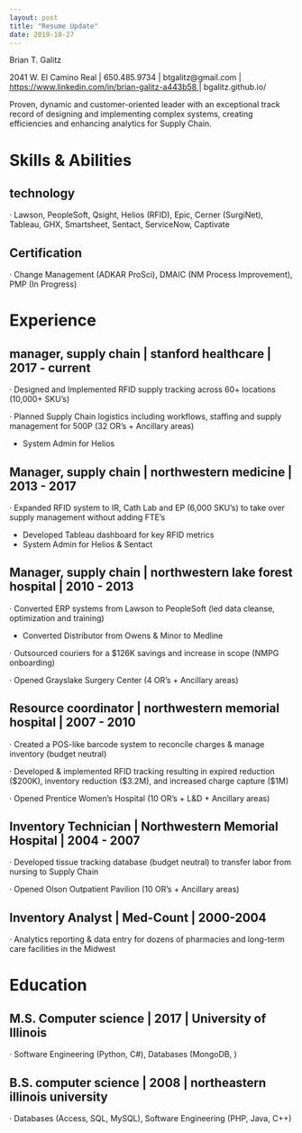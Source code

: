 ```yaml
---
layout: post
title: "Resume Update"
date: 2019-10-27
---
```


<div>
    <div>
        <p>
            Brian T. Galitz
        </p>
    </div>
    <p>
        2041 W. El Camino Real | 650.485.9734 | <a>btgalitz@gmail.com</a> |
        <a href="https://www.linkedin.com/in/brian-galitz-a443b58">
            https://www.linkedin.com/in/brian-galitz-a443b58
        </a>
        | bgalitz.github.io/
    </p>
    <p>
        Proven, dynamic and customer-oriented leader with an exceptional track
        record of designing and implementing complex systems, creating
        efficiencies and enhancing analytics for Supply Chain.
    </p>
    <h1>
        Skills &amp; Abilities
    </h1>
    <h2>
        technology
    </h2>
    <p>
        · Lawson, PeopleSoft, Qsight, Helios (RFID), Epic, Cerner (SurgiNet),
        Tableau, GHX, Smartsheet, Sentact, ServiceNow, Captivate
    </p>
    <h2>
        Certification
    </h2>
    <p>
        · Change Management (ADKAR ProSci), DMAIC (NM Process Improvement), PMP
        (In Progress)
    </p>
    <h1>
        Experience
    </h1>
    <h2>
        manager, supply chain | stanford healthcare | 2017 - current
    </h2>
    <p>
        · Designed and Implemented RFID supply tracking across 60+ locations
        (10,000+ SKU’s)
    </p>
    <p>
        · Planned Supply Chain logistics including workflows, staffing and
        supply management for 500P (32 OR’s + Ancillary areas)
    </p>
    <ul>
        <li>
            System Admin for Helios
        </li>
    </ul>
    <h2>
        Manager, supply chain | northwestern medicine | 2013 - 2017
    </h2>
    <p>
        · Expanded RFID system to IR, Cath Lab and EP (6,000 SKU’s) to take
        over supply management without adding FTE’s
    </p>
    <ul>
        <li>
            Developed Tableau dashboard for key RFID metrics
        </li>
        <li>
            System Admin for Helios &amp; Sentact
        </li>
    </ul>
    <h2>
        Manager, supply chain | northwestern lake forest hospital | 2010 - 2013
    </h2>
    <p>
        · Converted ERP systems from Lawson to PeopleSoft (led data cleanse,
        optimization and training)
    </p>
    <ul>
        <li>
            Converted Distributor from Owens &amp; Minor to Medline
        </li>
    </ul>
    <p>
        · Outsourced couriers for a $126K savings and increase in scope (NMPG
        onboarding)
    </p>
    <p>
        · Opened Grayslake Surgery Center (4 OR’s + Ancillary areas)
    </p>
    <h2>
        Resource coordinator | northwestern memorial hospital | 2007 - 2010
    </h2>
    <p>
        · Created a POS-like barcode system to reconcile charges &amp; manage
        inventory (budget neutral)
    </p>
    <p>
        · Developed &amp; implemented RFID tracking resulting in expired
        reduction ($200K), inventory reduction ($3.2M), and increased charge
        capture ($1M)
    </p>
    <p>
        · Opened Prentice Women’s Hospital (10 OR’s + L&amp;D + Ancillary
        areas)
    </p>
    <h2>
        Inventory Technician | Northwestern Memorial Hospital | 2004 - 2007
    </h2>
    <p>
        · Developed tissue tracking database (budget neutral) to transfer labor
        from nursing to Supply Chain
    </p>
    <p>
        · Opened Olson Outpatient Pavilion (10 OR’s + Ancillary areas)
    </p>
    <h2>
        Inventory Analyst | Med-Count | 2000-2004
    </h2>
    <p>
        · Analytics reporting &amp; data entry for dozens of pharmacies and
        long-term care facilities in the Midwest
    </p>
    <h1>
        Education
    </h1>
    <h2>
        M.S. Computer science | 2017 | University of Illinois
    </h2>
    <p>
        · Software Engineering (Python, C#), Databases (MongoDB, )
    </p>
    <h2>
        B.S. computer science | 2008 | northeastern illinois university
    </h2>
    <p>
        · Databases (Access, SQL, MySQL), Software Engineering (PHP, Java, C++)
    </p>
</div>
